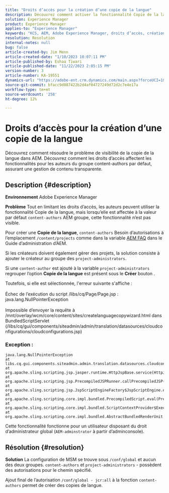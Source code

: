 ```yaml
---
title: "Droits d’accès pour la création d’une copie de la langue"
description: Découvrez comment activer la fonctionnalité Copie de la langue pour les auteurs dans AEM en réglant les droits d’accès.
solution: Experience Manager
product: Experience Manager
applies-to: "Experience Manager"
keywords: "KCS, AEM, Adobe Experience Manager, droits d’accès, création de copie de langue, résolution des problèmes"
resolution: Resolution
internal-notes: null
bug: false
article-created-by: Jim Menn
article-created-date: "1/10/2023 10:07:11 PM"
article-published-by: Eshaa Tiwari
article-published-date: "11/22/2023 2:05:15 PM"
version-number: 3
article-number: KA-19551
dynamics-url: "https://adobe-ent.crm.dynamics.com/main.aspx?forceUCI=1&pagetype=entityrecord&etn=knowledgearticle&id=ded6421c-3391-ed11-aad1-6045bd006b4b"
source-git-commit: bfacc9d887422b2d4af04727249d72d2c7e4e17a
workflow-type: tm+mt
source-wordcount: '258'
ht-degree: 12%

---
```


# Droits d’accès pour la création d’une copie de la langue


Découvrez comment résoudre le problème de visibilité de la copie de la langue dans AEM. Découvrez comment les droits d’accès affectent les fonctionnalités pour les auteurs du groupe content-authors par défaut, assurant une gestion de contenu transparente.

## Description {#description}


<b>Environnement</b>
Adobe Experience Manager

<b>Problème</b>
Tout en limitant les droits d’accès, les auteurs peuvent utiliser la fonctionnalité Copie de la langue, mais lorsqu’elle est affectée à la valeur par défaut `content-authors` AEM groupe, cette fonctionnalité n’est pas visible.

Pour créer une <b>Copie de la langue</b>, `content-authors` Besoin d’autorisations à l’emplacement `/content/projects` comme dans la variable [AEM FAQ](https://experienceleague.adobe.com/docs/experience-manager-65/administering/introduction/aem-faqs.html?lang=fr) dans le Guide d’administration d’AEM.

Si les créateurs doivent également gérer des projets, la solution consiste à ajouter le créateur au groupe des `project-administrators`.

Si une `content-author` est ajouté à la variable `project-administrators` regrouper l’option <b>Copie de la langue</b> est présent sous le <b>Créer</b> bouton .

Toutefois, si elle est sélectionnée, l&#39;erreur suivante s&#39;affiche :
<br><br>Échec de l’exécution du script /libs/cq/Page/Page.jsp : java.lang.NullPointerException<br><br>
Impossible d’envoyer la requête à /mnt/overlay/wcm/core/content/sites/createlanguagecopywizard.html dans BundledScriptServlet (/libs/cq/gui/components/siteadmin/admin/translation/datasources/cloudconfigurations/cloudconfigurations.jsp)

### Exception :


```
java.lang.NullPointerException
at libs.cq.gui.components.siteadmin.admin.translation.datasources.cloudconfigurations.cloudconfigurations__002e__jsp._jspService(cloudconfigurations__002e__jsp.java:183)
at org.apache.sling.scripting.jsp.jasper.runtime.HttpJspBase.service(HttpJspBase.java:70)
at org.apache.sling.scripting.jsp.PrecompiledJSPRunner.callPrecompiledJSP(PrecompiledJSPRunner.java:72)
at org.apache.sling.scripting.jsp.JspScriptEngineFactory$JspScriptEngine.eval(JspScriptEngineFactory.java:583)
at org.apache.sling.scripting.core.impl.bundled.PrecompiledScript.eval(PrecompiledScript.java:56)
at org.apache.sling.scripting.core.impl.bundled.ScriptContextProvider$ExecutableContext.eval(ScriptContextProvider.java:170)
at org.apache.sling.scripting.core.impl.bundled.AbstractBundledRenderUnit.eval(AbstractBundledRenderUnit.java:135)
```


Cette fonctionnalité fonctionne pour un utilisateur disposant du droit d’administrateur global (`AEM-adminstrator` à partir d’adminconsole).


## Résolution {#resolution}


<b>Solution</b>
La configuration de MSM se trouve sous `/conf/global` et aucun des deux groupes. `content-authors` et `project-administrators` - possèdent des autorisations pour le chemin spécifié.

Ajout final de l’autorisation `/conf/global - jcr:all` à la fonction `content-authors` permet de créer des copies de langue.
